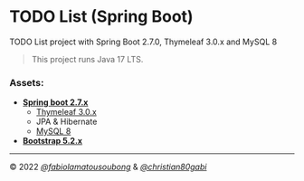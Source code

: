 # TODO List (Spring Boot)
TODO List project with Spring Boot 2.7.0, Thymeleaf 3.0.x and MySQL 8

> This project runs Java 17 LTS. 

### Assets:
- **[Spring boot 2.7.x](https://start.spring.io/)**
  - [Thymeleaf 3.0.x](https://www.thymeleaf.org/doc/tutorials/3.0/extendingthymeleaf.html)
  - JPA & Hibernate
  - [MySQL 8](https://www.mysql.com/)
- **[Bootstrap 5.2.x](https://getbootstrap.com/docs/5.2/getting-started/introduction/)**

---

© 2022 _[@fabiolamatousoubong](https://github.com/fabiolamatousoubong)_ & _[@christian80gabi](https://github.com/christian80gabi)_

